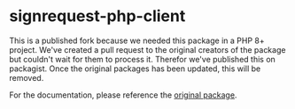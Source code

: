 # signrequest-php-client

This is a published fork because we needed this package in a PHP 8+ project. We've created a pull request to the original creators of the package but couldn't wait for them to process it. Therefor we've published this on packagist. Once the original packages has been updated, this will be removed.

For the documentation, please reference the [original package](https://github.com/SignRequest/signrequest-php-client).
